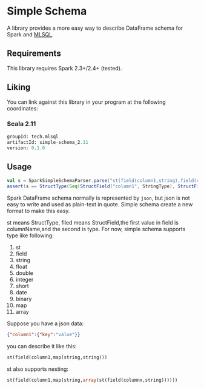 # Simple Schema

A library provides a more easy way to describe DataFrame schema for Spark and [MLSQL](http://www.mlsql.tech).
  
## Requirements

This library requires Spark 2.3+/2.4+ (tested).

## Liking 

You can link against this library in your program at the following coordinates:

### Scala 2.11

```sql
groupId: tech.mlsql
artifactId: simple-schema_2.11
version: 0.1.0
```

## Usage

```scala
val s = SparkSimpleSchemaParser.parse("st(field(column1,string),field(column2,string),field(column3,string))")
assert(s == StructType(Seq(StructField("column1", StringType), StructField("column2", StringType), StructField("column3", StringType))))
```

Spark DataFrame schema normally is represented by `json`, but json is not easy to write and used as plain-text in quote.
Simple schema create a new format to make this easy.

st means StructType, filed means StructField,the first value in field is columnName,and the second is type.
For now, simple schema supports type like following:

1. st
1. field
1. string
1. float
1. double
1. integer
1. short
1. date
1. binary
1. map
1. array
 

Suppose you have a json data:

```json
{"column1":{"key":"value"}}
```

you can describe it like this:

```sql
st(field(column1,map(string,string)))
```

st also supports nesting:

```sql
st(field(column1,map(string,array(st(field(columnx,string))))))
```




